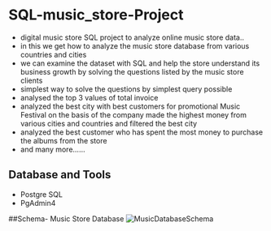 # SQL-music_store-Project
* digital music store SQL project to analyze online music store data..
* in this we get how to analyze the music store database from various countries and cities 
* we can examine the dataset with SQL and help the store understand its business growth by solving the questions listed by the music store clients
* simplest way to solve the questions by simplest query possible
* analysed the top 3 values of total invoice
* analyzed the best city with best customers for promotional Music Festival on the basis of the company made the highest money from various cities and countries and filtered the best city
* analyzed the best customer  who has spent the most money to purchase the albums from the store
* and many more......

## Database and Tools
* Postgre SQL
* PgAdmin4

##Schema- Music Store Database
![MusicDatabaseSchema](https://github.com/ChevvakulaAakash/SQL-music_store-Project/assets/143023159/ed2b0292-4347-4907-88ba-596943be8491)

